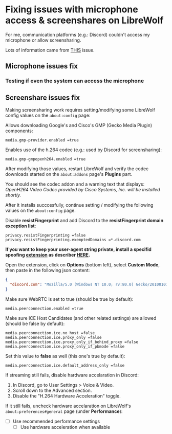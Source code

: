 # Fixing issues with microphone access & screenshares on LibreWolf

For me, communication platforms (e.g.: Discord) couldn't access my microphone or allow screensharing.

Lots of information came from [THIS](https://gitlab.com/librewolf-community/browser/linux/-/issues/173) issue.

## Microphone issues fix

### Testing if even the system can access the microphone

## Screenshare issues fix

Making screensharing work requires setting/modifying some LibreWolf config values on the `about:config` page:

Allows downloading Google's and Cisco's GMP (Gecko Media Plugin) components:

```
media.gmp-provider.enabled =true
```

Enables use of the h.264 codec (e.g.: used by Discord for screensharing):

```
media.gmp-gmpopenh264.enabled =true
```

After modifying those values, restart LibreWolf and verify the codec downloads started on the `about:addons` page's **Plugins** part.

You should see the codec addon and a warning text that displays: *OpenH264 Video Codec provided by Cisco Systems, Inc. will be installed shortly.*

After it installs succcesfully, continue setting / modifying the following values on the `about:config` page.

Disable **resistFingerprint** and add Discord to the **resistFingerprint domain exception list**:

```
privacy.resistFingerprinting =false
privacy.resistFingerprinting.exemptedDomains =*.discord.com
```

**If you want to keep your user-agent string private, install a specifid spoofing [extension](https://addons.mozilla.org/en-US/firefox/addon/user-agent-string-switcher/) as describer [HERE](https://gitlab.com/librewolf-community/browser/linux/-/issues/173#note_534079374).**

Open the extension, click on **Options** (bottom left), select **Custom Mode**, then paste in the following json content:

```json
{
  "discord.com": "Mozilla/5.0 (Windows NT 10.0; rv:80.0) Gecko/20100101 Firefox/80.0"
}
```

Make sure WebRTC is set to true (should be true by default):

```
media.peerconnection.enabled =true
```

Make sure ICE Host Candidates (and other related settings) are allowed (should be false by default):

```
media.peerconnection.ice.no_host =false
media.peerconnection.ice.proxy_only =false
media.peerconnection.ice.proxy_only_if_behind_proxy =false
media.peerconnection.ice.proxy_only_if_pbmode =false
```

Set this value to **false** as well (this one's true by default):

```
media.peerconnection.ice.default_address_only =false
```

If streaming still fails, disable hardware accelaration in Discord:

1. In Discord, go to User Settings > Voice & Video.
2. Scroll down to the Advanced section.
3. Disable the "H.264 Hardware Acceleration" toggle.

If it still fails, uncheck hardware accelaration on LibreWolf's `about:preferences#general` page (under **Performance**):

- [ ] Use recommended performance settings
  - [ ] Use hardware acceleration when available
